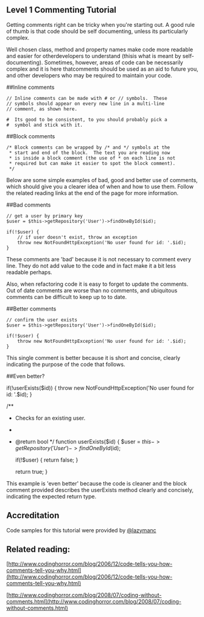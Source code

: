 Level 1 Commenting Tutorial
---------------------------

Getting comments right can be tricky when you're starting out. A good rule of thumb is that code should be self documenting, unless its particularly complex.

Well chosen class, method and property names make code more readable and easier for otherdevelopers to understand (thisis what is meant by self-documenting).  Sometimes, however, areas of code can be necessarily complex and it is here thatcomments should be used as an aid to future you, and other developers who may be required to maintain your code.

##Inline comments

    // Inline comments can be made with # or // symbols.  These
    // symbols should appear on every new line in a multi-line
    // comment, as shown here.

    #  Its good to be consistent, to you should probably pick a
    #  symbol and stick with it.


##Block comments

    /* Block comments can be wrapped by /* and */ symbols at the
     * start and end of the block.  The text you are reading now
     * is inside a block comment (the use of * on each line is not
     * required but can make it easier to spot the block comment).
     */


Below are some simple examples of bad, good and better use of comments, which should give you a clearer idea of when and how to use them.  Follow the related reading links at the end of the page for more information.



##Bad comments

    // get a user by primary key
    $user = $this->getRepository('User')->findOneById($id);

    if(!$user) {
        // if user doesn't exist, throw an exception
        throw new NotFoundHttpException('No user found for id: '.$id);
    }

These comments are 'bad' because it is not necessary to comment every line.  They do not add value to the code and in fact make it a bit less readable perhaps.

Also, when refactoring code it is easy to forget to update the comments.  Out of date comments are worse than no comments, and ubiquitous comments can be difficult to keep up to to date.



##Better comments

    // confirm the user exists
    $user = $this->getRepository('User')->findOneById($id);

    if(!$user) {
        throw new NotFoundHttpException('No user found for id: '.$id);
    }

This single comment is better because it is short and concise, clearly indicating the purpose of the code that follows.


##Even better?

if(!userExists($id)) {
  throw new NotFoundHttpException('No user found for id: '.$id);
}

/**
 * Checks for an existing user.
 *
 * @return bool
 */
function userExists($id)
{
	$user = $this->getRepository('User')->findOneById($id);

	if(!$user) {
	   return false;
	}

	return true;
}

This example is 'even better' because the code is cleaner and the block comment provided describes the userExists method clearly and concisely, indicating the expected return type.



## Accreditation
 Code samples for this tutorial were provided by [@lazymanc](http://www.wheelsandcogs.co.uk)


## Related reading:

[http://www.codinghorror.com/blog/2006/12/code-tells-you-how-comments-tell-you-why.html](http://www.codinghorror.com/blog/2006/12/code-tells-you-how-comments-tell-you-why.html)

[http://www.codinghorror.com/blog/2008/07/coding-without-comments.html](http://www.codinghorror.com/blog/2008/07/coding-without-comments.html)


